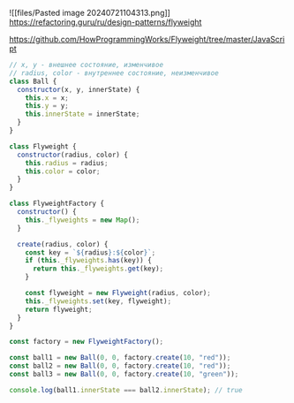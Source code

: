 ![[files/Pasted image 20240721104313.png]]
https://refactoring.guru/ru/design-patterns/flyweight

https://github.com/HowProgrammingWorks/Flyweight/tree/master/JavaScript

```js
// x, y - внешнее состояние, изменчивое
// radius, color - внутреннее состояние, неизменчивое
class Ball {
  constructor(x, y, innerState) {
    this.x = x;
    this.y = y;
    this.innerState = innerState;
  }
}

class Flyweight {
  constructor(radius, color) {
    this.radius = radius;
    this.color = color;
  }
}

class FlyweightFactory {
  constructor() {
    this._flyweights = new Map();
  }

  create(radius, color) {
    const key = `${radius}:${color}`;
    if (this._flyweights.has(key)) {
      return this._flyweights.get(key);
    }

    const flyweight = new Flyweight(radius, color);
    this._flyweights.set(key, flyweight);
    return flyweight;
  }
}

const factory = new FlyweightFactory();

const ball1 = new Ball(0, 0, factory.create(10, "red"));
const ball2 = new Ball(0, 0, factory.create(10, "red"));
const ball3 = new Ball(0, 0, factory.create(10, "green"));

console.log(ball1.innerState === ball2.innerState); // true
```